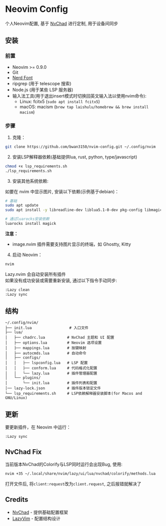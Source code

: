 # Neovim Config

个人Neovim配置, 基于 [NvChad](https://github.com/NvChad/NvChad) 进行定制, 用于设备间同步

## 安装

### 前置

- Neovim >= 0.9.0
- Git
- [Nerd Font](https://www.nerdfonts.com/)
- ripgrep (用于 telescope 搜索)
- Node.js (用于某些 LSP 服务器)
- 输入法工具(用于退出insert模式时切换回英文输入法以使用nvim命令):
  - Linux: fcitx5 (`sudo apt install fcitx5`)
  - macOS: macism (`brew tap laishulu/homebrew && brew install macism`)



### 步骤

1. 克隆：
```bash
git clone https://github.com/bwan3150/nvim-config.git ~/.config/nvim
```

2. 安装LSP解释器依赖(基础提供lua, rust, python, type/javascript)
```bash
chmod +x lsp_requirements.sh
./lsp_requirements.sh
```

3. 安装其他系统依赖:

如要在 nvim 中显示图片, 安装以下依赖(示例基于debian)：

```bash
# 基础
sudo apt update
sudo apt install -y libreadline-dev liblua5.1-0-dev pkg-config libmagickwand-dev luarocks

# 通过luarocks安装依赖
luarocks install magick
```

**注意：**
- image.nvim 插件需要支持图片显示的终端，如 Ghostty, Kitty

4. 启动 Neovim：
```bash
nvim
```

Lazy.nvim 会自动安装所有插件  
如果没有成功安装或需要重新安装, 通过以下指令手动同步:

```bash
:Lazy clean
:Lazy sync
```

## 结构

```
~/.config/nvim/
├── init.lua                 # 入口文件
├── lua/
│   ├── chadrc.lua          # NvChad 主题和 UI 配置
│   ├── options.lua         # Neovim 选项设置
│   ├── mappings.lua        # 按键映射
│   ├── autocmds.lua        # 自动命令
│   ├── configs/
│   │   ├── lspconfig.lua   # LSP 配置
│   │   ├── conform.lua     # 代码格式化配置
│   │   └── lazy.lua        # 插件管理器配置
│   └── plugins/
│       └── init.lua        # 插件列表和配置
│── lazy-lock.json          # 插件版本锁定文件
└── lsp_requirements.sh     # LSP依赖解释器安装脚本(for Macos and GNU/Linux) 
```

## 更新

要更新插件，在 Neovim 中运行：
```
:Lazy sync
```

## NvChad Fix

当前版本NvChad的Colorify与LSP同时运行会出现Bug, 使用:
```bash
nvim +35 ~/.local/share/nvim/lazy/ui/lua/nvchad/colorify/methods.lua
```
打开文件后, 将`client:request`改为`client.request`, 之后报错就解决了

## Credits

- [NvChad](https://github.com/NvChad/NvChad) - 提供基础配置框架
- [LazyVim](https://github.com/LazyVim/starter) - 配置结构设计
